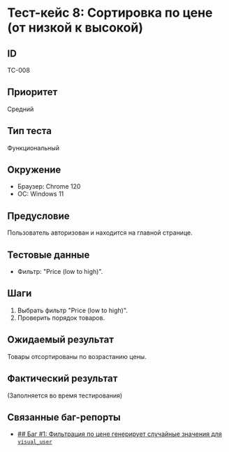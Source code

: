 # Тест-кейс 8: Сортировка по цене (от низкой к высокой)

## ID
TC-008

## Приоритет
Средний

## Тип теста
Функциональный

## Окружение
- Браузер: Chrome 120
- ОС: Windows 11

## Предусловие
Пользователь авторизован и находится на главной странице.

## Тестовые данные
- Фильтр: "Price (low to high)".

## Шаги
1. Выбрать фильтр "Price (low to high)".
2. Проверить порядок товаров.

## Ожидаемый результат
Товары отсортированы по возрастанию цены.

## Фактический результат
(Заполняется во время тестирования)

## Связанные баг-репорты
- [## Баг #1: Фильтрация по цене генерирует случайные значения для `visual_user`](../../3_Bug_Reports/6_visual_user/bug_3_report_price_filter_random.md)